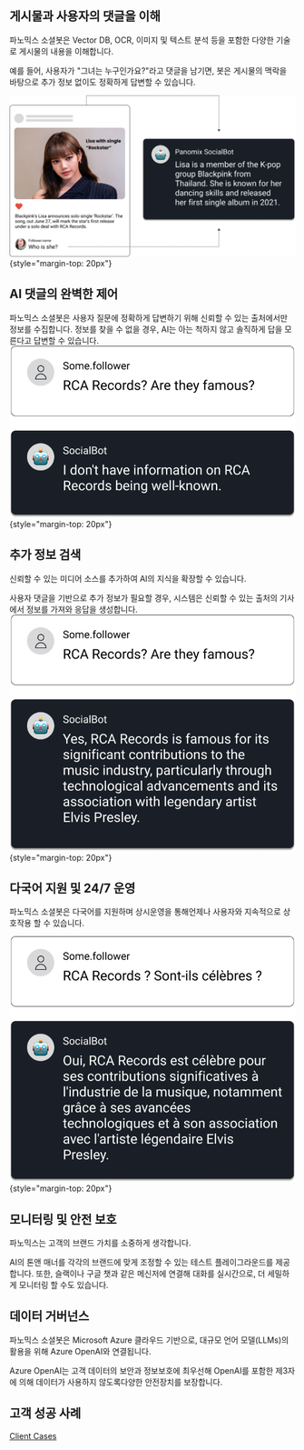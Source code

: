 ## 게시물과 사용자의 댓글을 이해

파노믹스 소셜봇은 Vector DB, OCR, 이미지 및 텍스트 분석 등을 포함한 다양한 기술로 게시물의 내용을 이해합니다.

예를 들어, 사용자가 "그녀는 누구인가요?"라고 댓글을 남기면, 봇은 게시물의 맥락을 바탕으로 추가 정보 없이도 정확하게 답변할 수 있습니다.

![Product Image](images/UnderstandContext.png){style="margin-top: 20px"}

## AI 댓글의 완벽한 제어

파노믹스 소셜봇은 사용자 질문에 정확하게 답변하기 위해 신뢰할 수 있는 출처에서만 정보를 수집합니다. 정보를 찾을 수 없을 경우, AI는 아는 척하지 않고 솔직하게 답을 모른다고 답변할 수 있습니다.
![Product Image](images/Comments.png){style="margin-top: 20px"}

## 추가 정보 검색

신뢰할 수 있는 미디어 소스를 추가하여 AI의 지식을 확장할 수 있습니다.

사용자 댓글을 기반으로 추가 정보가 필요할 경우, 시스템은 신뢰할 수 있는 출처의 기사에서 정보를 가져와 응답을 생성합니다.
![Product Image](images/SearchMore.png){style="margin-top: 20px"}

## 다국어 지원 및 24/7 운영

파노믹스 소셜봇은 다국어를 지원하며 상시운영을 통해언제나 사용자와 지속적으로 상호작용 할 수 있습니다.

![Product Image](images/MultiLanguage.png){style="margin-top: 20px"}

## 모니터링 및 안전 보호

파노믹스는 고객의 브랜드 가치를 소중하게 생각합니다.

AI의 톤앤 매너를 각각의 브랜드에 맞게 조정할 수 있는 테스트 플레이그라운드를 제공합니다. 또한, 슬랙이나 구글 챗과 같은 메신저에 연결해 대화를 실시간으로, 더 세밀하게 모니터링 할 수도 있습니다.

## 데이터 거버넌스

파노믹스 소셜봇은 Microsoft Azure 클라우드 기반으로, 대규모 언어 모델(LLMs)의 활용을 위해 Azure OpenAI와 연결됩니다.

Azure OpenAI는 고객 데이터의 보안과 정보보호에 최우선해 OpenAI를 포함한 제3자에 의해 데이터가 사용하지 않도록다양한 안전장치를 보장합니다.

## 고객 성공 사례

<a href="../clientcases" class="next-step">
    Client Cases
</a>
